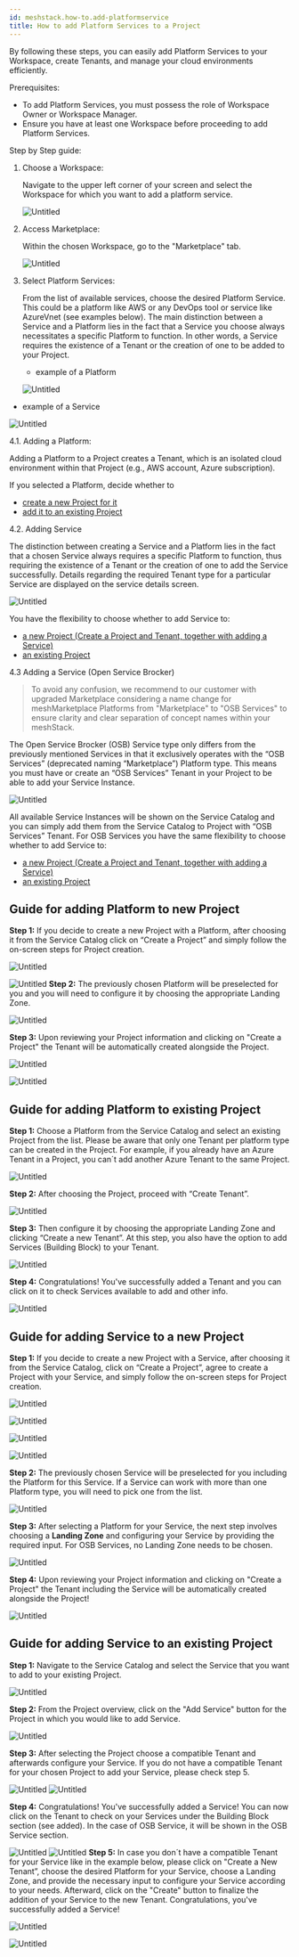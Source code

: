 ```yaml
---
id: meshstack.how-to.add-platformservice
title: How to add Platform Services to a Project
---
```

By following these steps, you can easily add Platform Services to your Workspace, create Tenants, and manage your cloud environments efficiently.

Prerequisites:

- To add Platform Services, you must possess the role of Workspace Owner or Workspace Manager.
- Ensure you have at least one Workspace before proceeding to add Platform Services.

Step by Step guide:

1. Choose a Workspace:
    
    Navigate to the upper left corner of your screen and select the Workspace for which you want to add a platform service.
    
    ![Untitled](./assets/marketplace/guide1.png)
    
2. Access Marketplace:
    
    Within the chosen Workspace, go to the "Marketplace" tab.
    
    ![Untitled](./assets/marketplace/guide2.png)
    
3. Select Platform Services:
    
    From the list of available services, choose the desired Platform Service. This could be a platform like AWS or any DevOps tool or service like AzureVnet (see examples below). The main distinction between a Service and a Platform lies in the fact that a Service you choose always necessitates a specific Platform to function. In other words, a Service requires the existence of a Tenant or the creation of one to be added to your Project. 
    
     
    
    - example of a Platform
    
    ![Untitled](./assets/marketplace/guide3.png)
    

- example of a Service

![Untitled](./assets/marketplace/guide4.png)

4.1. Adding a Platform:

Adding a Platform to a Project creates a Tenant, which is an isolated cloud environment within that Project (e.g., AWS account, Azure subscription).

If you selected a Platform, decide whether to

- [create a new Project for it](#guide-for-adding-platform-to-new-project)
- [add it to an existing Project](#guide-for-adding-platform-to-new-project)

4.2. Adding Service

The distinction between creating a Service and a Platform lies in the fact that a chosen Service always requires a specific Platform to function, thus requiring the existence of a Tenant or the creation of one to add the Service successfully. Details regarding the required Tenant type for a particular Service are displayed on the service details screen. 

![Untitled](./assets/marketplace/guide5.png)

You have the flexibility to choose whether to add Service to:

- [a new Project (Create a Project and Tenant, together with adding a Service)](#guide-for-adding-service-to-a-new-project)
- [an existing Project](#guide-for-adding-service-to-an-existing-project)

4.3 Adding a Service (Open Service Brocker)

> To avoid any confusion, we recommend to our customer with upgraded Marketplace considering a name change for meshMarketplace Platforms from "Marketplace" to "OSB Services" to ensure clarity and clear separation of concept names within your meshStack.

The Open Service Brocker (OSB) Service type only differs from the previously mentioned Services in that it exclusively operates with the “OSB Services” (deprecated naming “Marketplace”) Platform type. This means you must have or create an “OSB Services” Tenant in your Project to be able to add your Service Instance.

![Untitled](./assets/marketplace/guide6.png)

All available Service Instances will be shown on the Service Catalog and you can simply add them from the Service Catalog to Project with “OSB Services” Tenant. For OSB Services you have the same flexibility to choose whether to add Service to:

- [a new Project (Create a Project and Tenant, together with adding a Service)](#guide-for-adding-service-to-a-new-project)
- [an existing Project](#guide-for-adding-service-to-an-existing-project)

## Guide for adding Platform to new Project

**Step 1:** If you decide to create a new Project with a Platform, after choosing it from the Service Catalog click on “Create a Project”  and simply follow the on-screen steps for Project creation. 

![Untitled](./assets/marketplace/guide7.png)

![Untitled](./assets/marketplace/guide8.png)
**Step 2:** The previously chosen Platform will be preselected for you and you will need to configure it by choosing the appropriate Landing Zone.

![Untitled](./assets/marketplace/guide9.png)

**Step 3:** Upon reviewing your Project information and clicking on "Create a Project" the Tenant will be automatically created alongside the Project.

![Untitled](./assets/marketplace/guide10.png)

![Untitled](./assets/marketplace/guide11.png)

## Guide for adding Platform to existing Project

**Step 1:** Choose a Platform from the Service Catalog and select an existing Project from the list. Please be aware that only one Tenant per platform type can be created in the Project. For example, if you already have an Azure Tenant in a Project, you can´t add another Azure Tenant to the same Project.

![Untitled](./assets/marketplace/guide12.png)

**Step 2:** After choosing the Project, proceed with “Create Tenant”.

![Untitled](./assets/marketplace/guide13.png)

**Step 3:** Then configure it by choosing the appropriate Landing Zone and clicking “Create a new Tenant”. At this step, you also have the option to add Services (Building Block) to your Tenant.

![Untitled](./assets/marketplace/guide14.png)

**Step 4:** Congratulations! You've successfully added a Tenant and you can click on it to check Services available to add and other info.

![Untitled](./assets/marketplace/guide15.png)

## Guide for adding Service to a new Project

**Step 1:** If you decide to create a new Project with a Service, after choosing it from the Service Catalog, click on “Create a Project”, agree to create a Project with your Service, and simply follow the on-screen steps for Project creation. 

![Untitled](./assets/marketplace/guide16.png)

![Untitled](./assets/marketplace/guide17.png)

![Untitled](./assets/marketplace/guide18.png)

![Untitled](./assets/marketplace/guide19.png)

**Step 2:** The previously chosen Service will be preselected for you including the Platform for this Service. If a Service can work with more than one Platform type, you will need to pick one from the list.

![Untitled](./assets/marketplace/guide20.png)

**Step 3:** After selecting a Platform for your Service, the next step involves choosing a **Landing Zone** and configuring your Service by providing the required input. For OSB Services, no Landing Zone needs to be chosen. 

![Untitled](./assets/marketplace/guide21.png)

**Step 4:** Upon reviewing your Project information and clicking on "Create a Project" the Tenant including the Service will be automatically created alongside the Project!

![Untitled](./assets/marketplace/guide22.png)

## Guide for adding Service to an existing Project

**Step 1:** Navigate to the Service Catalog and select the Service that you want to add to your existing Project.

![Untitled](./assets/marketplace/guide23.png)

**Step 2:** From the Project overview, click on the "Add Service" button for the Project in which you would like to add Service.

![Untitled](./assets/marketplace/guide24.png)

**Step 3:** After selecting the Project choose a compatible Tenant and afterwards configure your Service. If you do not have a compatible Tenant for your chosen Project to add your Service, please check step 5.  

![Untitled](./assets/marketplace/guide25.png)
![Untitled](./assets/marketplace/guide26.png)

**Step 4:** Congratulations! You've successfully added a Service! You can now click on the Tenant to check on your Services under the Building Block section (see added). In the case of OSB Service, it will be shown in the OSB Service section.

![Untitled](./assets/marketplace/guide27.png)
![Untitled](./assets/marketplace/guide28.png)
**Step 5:** In case you don´t have a compatible Tenant for your Service like in the example below, please click on "Create a New Tenant”, choose the desired Platform for your Service, choose a Landing Zone, and provide the necessary input to configure your Service according to your needs. Afterward, click on the "Create" button to finalize the addition of your Service to the new Tenant. Congratulations, you've successfully added a Service!

![Untitled](./assets/marketplace/guide29.png)

![Untitled](./assets/marketplace/guide30.png)